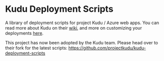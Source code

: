 # Kudu Deployment Scripts

A library of deployment scripts for project Kudu / Azure web apps.  You can read more about Kudu on their [wiki](https://github.com/projectkudu/kudu/wiki), and more on customizing your deployments [here](https://github.com/projectkudu/kudu/wiki/Customizing-deployments).

This project has now been adopted by the Kudu team.  Please head over to their fork for the latest scripts:
https://github.com/projectkudu/kudu-deployment-scripts
